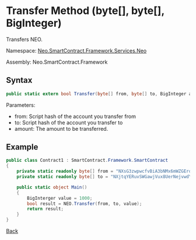 # Transfer Method (byte[], byte[], BigInteger)

Transfers NEO.

Namespace: [Neo.SmartContract.Framework.Services.Neo](../../neo.md)

Assembly: Neo.SmartContract.Framework

## Syntax

```c#
public static extern bool Transfer(byte[] from, byte[] to, BigInteger amount);
```

Parameters:

- from: Script hash of the account you transfer from
- to: Script hash of the account you transfer to
- amount: The amount to be transferred.

## Example

```c#
public class Contract1 : SmartContract.Framework.SmartContract
{
    private static readonly byte[] from = "NXsG3zwpwcfvBiA3bNMx6mWZGEro9ZqTqM".ToScriptHash();
    private static readonly byte[] to = "NXjtqYERuvSWGawjVux8UerNejvwdYg7eE".ToScriptHash();

    public static object Main()
    {
        BigInterger value = 1000;
        bool result = NEO.Transfer(from, to, value);
        return result;
    }
}
```

[Back](../Neo.md)